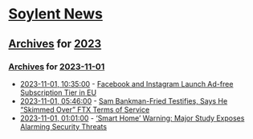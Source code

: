 # [Soylent News](../../../README.md)

## [Archives](../../index.md) for [2023](../index.md)

### [Archives](../../index.md) for [2023-11-01](index.md)

* [2023-11-01, 10:35:00](https://soylentnews.org/article.pl?sid=23/10/31/0948253&from=rss) - [Facebook and Instagram Launch Ad-free Subscription Tier in EU](https://soylentnews.org/article.pl?sid=23/10/31/0948253&from=rss)
* [2023-11-01, 05:46:00](https://soylentnews.org/article.pl?sid=23/10/31/0147204&from=rss) - [Sam Bankman-Fried Testifies, Says He “Skimmed Over” FTX Terms of Service](https://soylentnews.org/article.pl?sid=23/10/31/0147204&from=rss)
* [2023-11-01, 01:01:00](https://soylentnews.org/article.pl?sid=23/10/31/0142228&from=rss) - [‘Smart Home’ Warning: Major Study Exposes Alarming Security Threats](https://soylentnews.org/article.pl?sid=23/10/31/0142228&from=rss)

